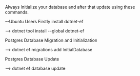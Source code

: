 Always Initialize your database and after that update using these commands.

--Ubuntu Users
Firstly install dotnet-ef

--> dotnet tool install --global dotnet-ef

Postgres Database Migration and Initialization

--> dotnet ef migrations add InitialDatabase

Postgres Database Update

--> dotnet ef database update
